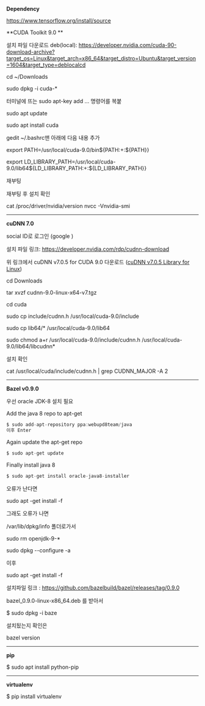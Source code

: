 **Dependency**

https://www.tensorflow.org/install/source



**CUDA Toolkit 9.0 **



설치 파일 다운로드 deb(local): https://developer.nvidia.com/cuda-90-download-archive?target_os=Linux&target_arch=x86_64&target_distro=Ubuntu&target_version=1604&target_type=deblocalcd 

cd ~/Downloads 

sudo dpkg -i cuda-*

터미널에 뜨는 sudo apt-key add ... 명령어를 복붙 

sudo apt update

sudo apt install cuda

gedit ~/.bashrc맨 아래에 다음 내용 추가

export PATH=/usr/local/cuda-9.0/bin${PATH:+:${PATH}}

export LD_LIBRARY_PATH=/usr/local/cuda-9.0/lib64${LD_LIBRARY_PATH:+:${LD_LIBRARY_PATH}}

재부팅

재부팅 후 설치 확인

cat /proc/driver/nvidia/version nvcc -Vnvidia-smi

---



**cuDNN 7.0** 



social ID로 로그인 (google )

설치 파일 링크: https://developer.nvidia.com/rdp/cudnn-download

위 링크에서 cuDNN v7.0.5 for CUDA 9.0 다운로드 ([cuDNN v7.0.5 Library for Linux](https://developer.nvidia.com/compute/machine-learning/cudnn/secure/v7.0.5/prod/9.0_20171129/cudnn-9.0-linux-x64-v7))

cd Downloads

tar xvzf cudnn-9.0-linux-x64-v7.tgz

cd cuda

sudo cp include/cudnn.h /usr/local/cuda-9.0/include

sudo cp lib64/* /usr/local/cuda-9.0/lib64

sudo chmod a+r /usr/local/cuda-9.0/include/cudnn.h /usr/local/cuda-9.0/lib64/libcudnn*

설치 확인

cat /usr/local/cuda/include/cudnn.h | grep CUDNN_MAJOR -A 2

---



 **Bazel v0.9.0**

우선 oracle JDK-8 설치 필요

Add the java 8 repo to apt-get

```java
$ sudo add-apt-repository ppa:webupd8team/java
이후 Enter
```

Again update the apt-get repo

```java
$ sudo apt-get update
```

Finally install java 8

```java
$ sudo apt-get install oracle-java8-installer
```

오류가 난다면 

sudo apt -get install -f

그래도 오류가 나면

/var/lib/dpkg/info 폴더로가서

sudo rm openjdk-9-*

sudo dpkg --configure -a

이후

sudo apt -get install -f



설치파일 링크 : https://github.com/bazelbuild/bazel/releases/tag/0.9.0

bazel_0.9.0-linux-x86_64.deb 를 받아서 

$ sudo dpkg -i baze

설치됬는지 확인은

bazel version



---



**pip**

$ sudo apt install python-pip



---



**virtualenv**

$ pip install virtualenv

